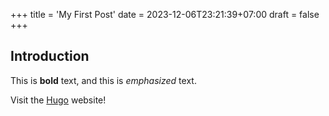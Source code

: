 +++
title = 'My First Post'
date = 2023-12-06T23:21:39+07:00
draft = false 
+++

## Introduction

This is **bold** text, and this is *emphasized* text.

Visit the [Hugo](https://gohugo.io) website!

